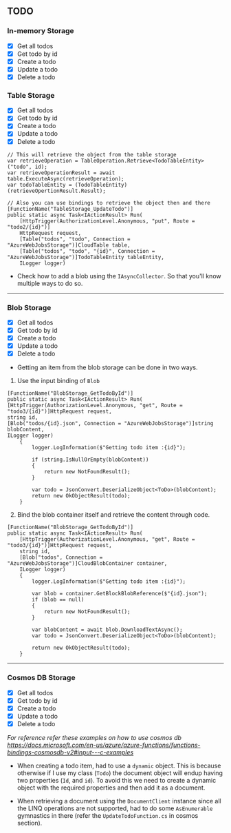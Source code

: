 ## TODO

### In-memory Storage

- [x] Get all todos
- [x] Get todo by id
- [x] Create a todo
- [x] Update a todo
- [x] Delete a todo

### Table Storage

- [x] Get all todos
- [x] Get todo by id
- [x] Create a todo
- [x] Update a todo
- [x] Delete a todo

```CSharp
// This will retrieve the object from the table storage
var retrieveOperation = TableOperation.Retrieve<TodoTableEntity>("todo", id);
var retrieveOperationResult = await table.ExecuteAsync(retrieveOperation);
var todoTableEntity = (TodoTableEntity)(retrieveOpertionResult.Result);

// Also you can use bindings to retrieve the object then and there
[FunctionName("TableStorage_UpdateTodo")]
public static async Task<IActionResult> Run(
    [HttpTrigger(AuthorizationLevel.Anonymous, "put", Route = "todo2/{id}")]
    HttpRequest request,    
    [Table("todos", "todo", Connection = "AzureWebJobsStorage")]CloudTable table,
    [Table("todos", "todo", "{id}", Connection = "AzureWebJobsStorage")]TodoTableEntity tableEntity,
    ILogger logger)

```

* Check how to add a blob using the `IAsyncCollector`. So that you'll know multiple ways to do so.

---

### Blob Storage

- [x] Get all todos
- [x] Get todo by id
- [x] Create a todo
- [x] Update a todo
- [x] Delete a todo

* Getting an item from the blob storage can be done in two ways.

1. Use the input binding of `Blob`

```CSharp
[FunctionName("BlobStorage_GetTodoById")]
public static async Task<IActionResult> Run(
[HttpTrigger(AuthorizationLevel.Anonymous, "get", Route = "todo3/{id}")]HttpRequest request,
string id,
[Blob("todos/{id}.json", Connection = "AzureWebJobsStorage")]string blobContent,
ILogger logger)
    {
        logger.LogInformation($"Getting todo item :{id}");

        if (string.IsNullOrEmpty(blobContent))
        {
            return new NotFoundResult();
        }

        var todo = JsonConvert.DeserializeObject<ToDo>(blobContent);
        return new OkObjectResult(todo);
    }
```

2. Bind the blob container itself and retrieve the content through code.

```CSharp
[FunctionName("BlobStorage_GetTodoById")]
public static async Task<IActionResult> Run(
    [HttpTrigger(AuthorizationLevel.Anonymous, "get", Route = "todo3/{id}")]HttpRequest request,
    string id,
    [Blob("todos", Connection = "AzureWebJobsStorage")]CloudBlobContainer container,
    ILogger logger)
    {
        logger.LogInformation($"Getting todo item :{id}");

        var blob = container.GetBlockBlobReference($"{id}.json");
        if (blob == null)
        {
            return new NotFoundResult();
        }

        var blobContent = await blob.DownloadTextAsync();
        var todo = JsonConvert.DeserializeObject<ToDo>(blobContent);

        return new OkObjectResult(todo);
    }
``` 

---

### Cosmos DB Storage

- [x] Get all todos
- [x] Get todo by id
- [x] Create a todo
- [x] Update a todo
- [x] Delete a todo

*For reference refer these examples on how to use cosmos db https://docs.microsoft.com/en-us/azure/azure-functions/functions-bindings-cosmosdb-v2#input---c-examples*

* When creating a todo item, had to use a `dynamic` object. This is because otherwise if I use my class (`Todo`) the document
object will endup having two properties (`Id`, and `id`). To avoid this we need to create a dynamic object with 
the required properties and then add it as a document.

* When retrieving a document using the `DocumentClient` instance since all the LINQ operations are not supported, had to do some
`AsEnumerable` gymnastics in there (refer the `UpdateTodoFunction.cs` in cosmos section).

